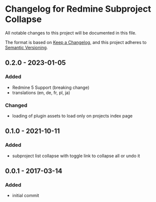 # Changelog for Redmine Subproject Collapse

All notable changes to this project will be documented in this file.

The format is based on [Keep a Changelog](https://keepachangelog.com/en/1.0.0/),
and this project adheres to [Semantic Versioning](https://semver.org/spec/v2.0.0.html).

## 0.2.0 - 2023-01-05

### Added

* Redmine 5 Support (breaking change)
* translations (en, de, fr, pl, ja)

### Changed

* loading of plugin assets to load only on projects index page

## 0.1.0 - 2021-10-11

### Added

* subproject list collapse with toggle link to collapse all or undo it

## 0.0.1 - 2017-03-14

### Added

* initial commit
